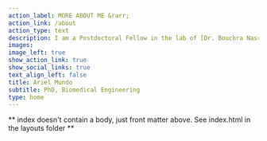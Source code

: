```yaml
---
action_label: MORE ABOUT ME &rarr;
action_link: /about
action_type: text
description: I am a Postdoctoral Fellow in the lab of [Dr. Bouchra Nasri](https://www.bouchrarnasri.com/) at the University of Montreal, where I work with longitudinal biomedical data. I received my PhD in Biomedical Engineering from the University of Arkansas, Fayetteville under the mentorship of [Dr.Tim Muldoon](https://muldoonlab.uark.edu/people/). I am an avid R user, focused on making my work reproducible and open. 
images:
image_left: true
show_action_link: true
show_social_links: true
text_align_left: false
title: Ariel Mundo
subtitle: PhD, Biomedical Engineering
type: home
---
```


** index doesn't contain a body, just front matter above.
See index.html in the layouts folder **


